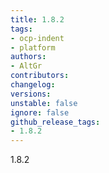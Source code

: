 ```yaml
---
title: 1.8.2
tags:
- ocp-indent
- platform
authors:
- AltGr
contributors:
changelog:
versions:
unstable: false
ignore: false
github_release_tags:
- 1.8.2
---
```


<p>1.8.2</p>
